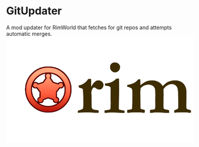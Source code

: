 # GitUpdater
A mod updater for RimWorld that fetches for git repos and attempts automatic merges.
![Icon](About/preview.png)
